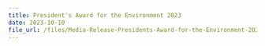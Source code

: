 ```yaml
---
title: President's Award for the Environment 2023
date: 2023-10-10
file_url: /files/Media-Release-Presidents-Award-for-the-Environment-2023.pdf
---
```

